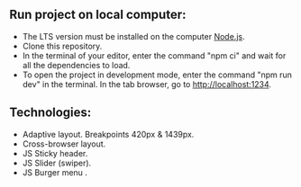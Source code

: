 ## Run project on local computer:

- The LTS version must be installed on the computer [Node.js](https://nodejs.org/en/).
- Clone this repository.
- In the terminal of your editor, enter the command "npm ci" and wait for all the dependencies to
  load.
- To open the project in development mode, enter the command "npm run dev" in the terminal. In the
  tab browser, go to [http://localhost:1234](http://localhost:1234).

## Technologies:

- Adaptive layout. Breakpoints 420px & 1439px.
- Сross-browser layout.
- JS Sticky header.
- JS Slider (swiper).
- JS Burger menu .
